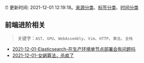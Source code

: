 :alarm_clock: 更新时间: 2021-12-01 12:19:18。[来源分类](../README.md)、[标签分类](../TAGS.md)、[时间分类](../TIMELINE.md)

## 前端进阶相关


> 关键字：`AST`、`GPU`、`WebAssembly`、`Vim`、`HTTP`、`算法`、`全栈`



- [2021-12-01-Elasticsearch-在生产环境单节点部署会有问题吗](https://www.v2ex.com/t/819380) 
- [2021-12-01-女娲算法，杀疯了](https://toutiao.io/k/8rnj5db) 